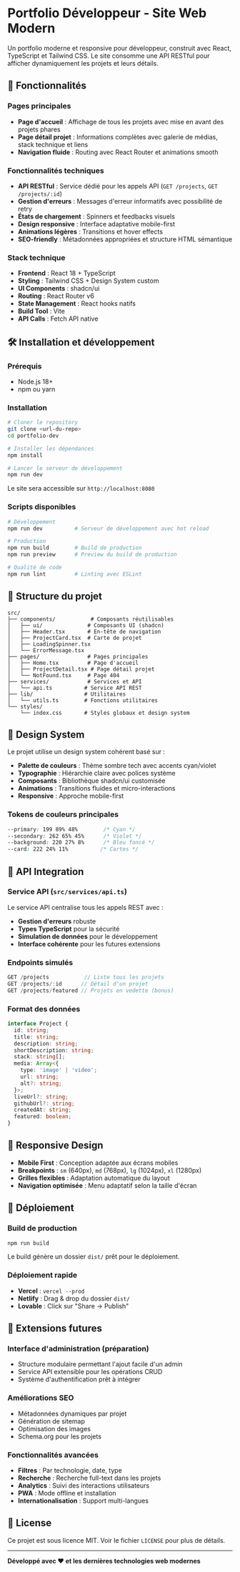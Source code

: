 # Portfolio Développeur - Site Web Modern

Un portfolio moderne et responsive pour développeur, construit avec React, TypeScript et Tailwind CSS. Le site consomme une API RESTful pour afficher dynamiquement les projets et leurs détails.

## 🚀 Fonctionnalités

### Pages principales
- **Page d'accueil** : Affichage de tous les projets avec mise en avant des projets phares
- **Page détail projet** : Informations complètes avec galerie de médias, stack technique et liens
- **Navigation fluide** : Routing avec React Router et animations smooth

### Fonctionnalités techniques
- **API RESTful** : Service dédié pour les appels API (`GET /projects`, `GET /projects/:id`)
- **Gestion d'erreurs** : Messages d'erreur informatifs avec possibilité de retry
- **États de chargement** : Spinners et feedbacks visuels
- **Design responsive** : Interface adaptative mobile-first
- **Animations légères** : Transitions et hover effects
- **SEO-friendly** : Métadonnées appropriées et structure HTML sémantique

### Stack technique
- **Frontend** : React 18 + TypeScript
- **Styling** : Tailwind CSS + Design System custom
- **UI Components** : shadcn/ui
- **Routing** : React Router v6
- **State Management** : React hooks natifs
- **Build Tool** : Vite
- **API Calls** : Fetch API native

## 🛠️ Installation et développement

### Prérequis
- Node.js 18+ 
- npm ou yarn

### Installation

```bash
# Cloner le repository
git clone <url-du-repo>
cd portfolio-dev

# Installer les dépendances
npm install

# Lancer le serveur de développement
npm run dev
```

Le site sera accessible sur `http://localhost:8080`

### Scripts disponibles

```bash
# Développement
npm run dev          # Serveur de développement avec hot reload

# Production
npm run build        # Build de production
npm run preview      # Preview du build de production

# Qualité de code
npm run lint         # Linting avec ESLint
```

## 📁 Structure du projet

```
src/
├── components/           # Composants réutilisables
│   ├── ui/              # Composants UI (shadcn)
│   ├── Header.tsx       # En-tête de navigation
│   ├── ProjectCard.tsx  # Carte de projet
│   ├── LoadingSpinner.tsx
│   └── ErrorMessage.tsx
├── pages/               # Pages principales
│   ├── Home.tsx         # Page d'accueil
│   ├── ProjectDetail.tsx # Page détail projet
│   └── NotFound.tsx     # Page 404
├── services/            # Services et API
│   └── api.ts          # Service API REST
├── lib/                # Utilitaires
│   └── utils.ts        # Fonctions utilitaires
└── styles/
    └── index.css       # Styles globaux et design system
```

## 🎨 Design System

Le projet utilise un design system cohérent basé sur :

- **Palette de couleurs** : Thème sombre tech avec accents cyan/violet
- **Typographie** : Hiérarchie claire avec polices système
- **Composants** : Bibliothèque shadcn/ui customisée
- **Animations** : Transitions fluides et micro-interactions
- **Responsive** : Approche mobile-first

### Tokens de couleurs principales
```css
--primary: 199 89% 48%        /* Cyan */
--secondary: 262 65% 45%      /* Violet */
--background: 220 27% 8%      /* Bleu foncé */
--card: 222 24% 11%          /* Cartes */
```

## 🔌 API Integration

### Service API (`src/services/api.ts`)

Le service API centralise tous les appels REST avec :

- **Gestion d'erreurs** robuste
- **Types TypeScript** pour la sécurité
- **Simulation de données** pour le développement
- **Interface cohérente** pour les futures extensions

### Endpoints simulés

```typescript
GET /projects           // Liste tous les projets
GET /projects/:id      // Détail d'un projet
GET /projects/featured // Projets en vedette (bonus)
```

### Format des données

```typescript
interface Project {
  id: string;
  title: string;
  description: string;
  shortDescription: string;
  stack: string[];
  media: Array<{
    type: 'image' | 'video';
    url: string;
    alt?: string;
  }>;
  liveUrl?: string;
  githubUrl?: string;
  createdAt: string;
  featured: boolean;
}
```

## 📱 Responsive Design

- **Mobile First** : Conception adaptée aux écrans mobiles
- **Breakpoints** : `sm` (640px), `md` (768px), `lg` (1024px), `xl` (1280px)
- **Grilles flexibles** : Adaptation automatique du layout
- **Navigation optimisée** : Menu adaptatif selon la taille d'écran

## 🚀 Déploiement

### Build de production
```bash
npm run build
```

Le build génère un dossier `dist/` prêt pour le déploiement.

### Déploiement rapide
- **Vercel** : `vercel --prod`
- **Netlify** : Drag & drop du dossier `dist/`
- **Lovable** : Click sur "Share → Publish"

## 🔮 Extensions futures

### Interface d'administration (préparation)
- Structure modulaire permettant l'ajout facile d'un admin
- Service API extensible pour les opérations CRUD
- Système d'authentification prêt à intégrer

### Améliorations SEO
- Métadonnées dynamiques par projet
- Génération de sitemap
- Optimisation des images
- Schema.org pour les projets

### Fonctionnalités avancées
- **Filtres** : Par technologie, date, type
- **Recherche** : Recherche full-text dans les projets
- **Analytics** : Suivi des interactions utilisateurs
- **PWA** : Mode offline et installation
- **Internationalisation** : Support multi-langues

## 📄 License

Ce projet est sous licence MIT. Voir le fichier `LICENSE` pour plus de détails.

---

**Développé avec ❤️ et les dernières technologies web modernes**
